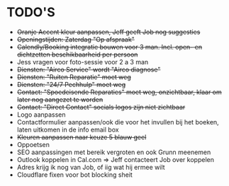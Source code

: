 # TODO'S

- ~~Oranje Accent kleur aanpassen, Jeff geeft Job nog suggesties~~
- ~~Openingstijden: Zaterdag "Op afspraak"~~
- ~~Calendly/Booking integratie bouwen voor 3 man. Incl. open- en dichtzetten beschikbaarheid per persoon~~
- Jess vragen voor foto-sessie voor 2 a 3 man
- ~~Diensten: "Airco Service" wordt  "Airco diagnose"~~
- ~~Diensten: "Ruiten Reparatie" moet weg~~
- ~~Diensten: "24/7 Pechhulp" moet weg~~
- ~~Contact: "Spoedeisende Reparaties" moet weg, onzichtbaar, klaar om later nog aangezet te worden~~
- ~~Contact: "Direct Contact" socials logos zijn niet zichtbaar~~
- Logo aanpassen
- Contactformulier aanpassen/ook die voor het invullen bij het boeken, laten uitkomen in de info email box
- ~~Kleuren aanpassen naar keuze 5 blauw geel~~
- Oppoetsen
- SEO aanpassingen met bereik vergroten en ook Grunn meenemen
- Outlook koppelen in Cal.com => Jeff contacteert Job over koppelen
- Adres krijg ik nog van Job, of iig wat hij ermee wilt
- Cloudflare fixen voor bot blocking sheit
